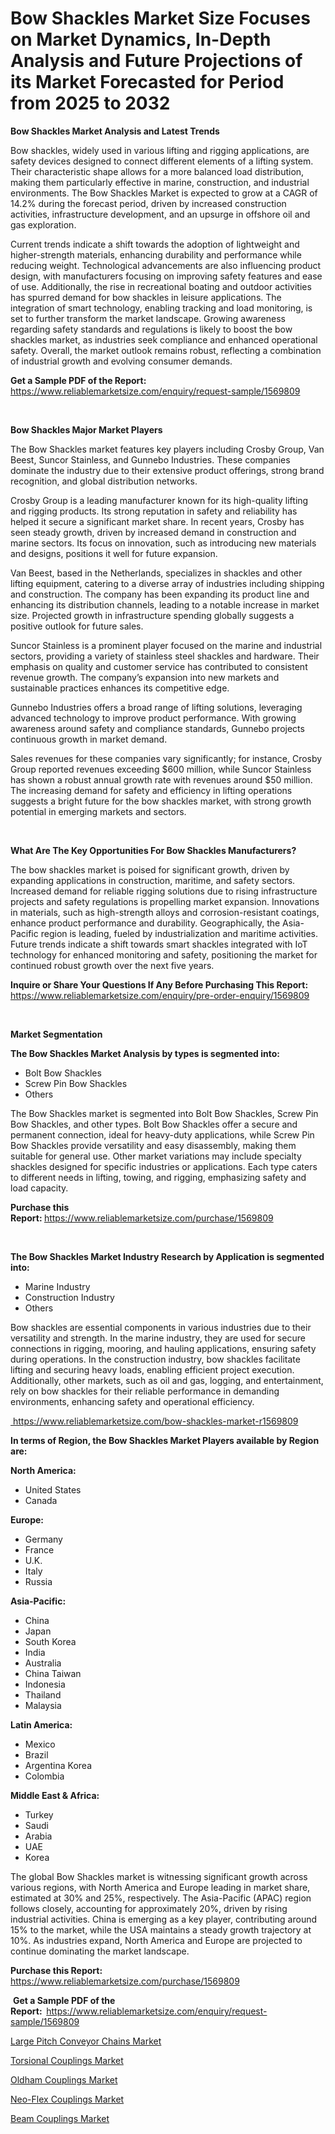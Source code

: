 <p><h1>Bow Shackles Market Size Focuses on Market Dynamics, In-Depth Analysis and Future Projections of its Market Forecasted for Period from 2025 to 2032</h1></p><p><strong>Bow Shackles Market Analysis and Latest Trends</strong></p>
<p><p>Bow shackles, widely used in various lifting and rigging applications, are safety devices designed to connect different elements of a lifting system. Their characteristic shape allows for a more balanced load distribution, making them particularly effective in marine, construction, and industrial environments. The Bow Shackles Market is expected to grow at a CAGR of 14.2% during the forecast period, driven by increased construction activities, infrastructure development, and an upsurge in offshore oil and gas exploration. </p><p>Current trends indicate a shift towards the adoption of lightweight and higher-strength materials, enhancing durability and performance while reducing weight. Technological advancements are also influencing product design, with manufacturers focusing on improving safety features and ease of use. Additionally, the rise in recreational boating and outdoor activities has spurred demand for bow shackles in leisure applications. The integration of smart technology, enabling tracking and load monitoring, is set to further transform the market landscape. Growing awareness regarding safety standards and regulations is likely to boost the bow shackles market, as industries seek compliance and enhanced operational safety. Overall, the market outlook remains robust, reflecting a combination of industrial growth and evolving consumer demands.</p></p>
<p><strong>Get a Sample PDF of the Report:&nbsp;</strong> <a href="https://www.reliablemarketsize.com/enquiry/request-sample/1569809?utm_campaign=1999&utm_medium=2&utm_source=Github&utm_content=ia&utm_term=25032025&utm_id=bow-shackles">https://www.reliablemarketsize.com/enquiry/request-sample/1569809</a></p>
<p>&nbsp;</p>
<p><strong>Bow Shackles Major Market Players</strong></p>
<p><p>The Bow Shackles market features key players including Crosby Group, Van Beest, Suncor Stainless, and Gunnebo Industries. These companies dominate the industry due to their extensive product offerings, strong brand recognition, and global distribution networks.</p><p>Crosby Group is a leading manufacturer known for its high-quality lifting and rigging products. Its strong reputation in safety and reliability has helped it secure a significant market share. In recent years, Crosby has seen steady growth, driven by increased demand in construction and marine sectors. Its focus on innovation, such as introducing new materials and designs, positions it well for future expansion.</p><p>Van Beest, based in the Netherlands, specializes in shackles and other lifting equipment, catering to a diverse array of industries including shipping and construction. The company has been expanding its product line and enhancing its distribution channels, leading to a notable increase in market size. Projected growth in infrastructure spending globally suggests a positive outlook for future sales.</p><p>Suncor Stainless is a prominent player focused on the marine and industrial sectors, providing a variety of stainless steel shackles and hardware. Their emphasis on quality and customer service has contributed to consistent revenue growth. The company’s expansion into new markets and sustainable practices enhances its competitive edge.</p><p>Gunnebo Industries offers a broad range of lifting solutions, leveraging advanced technology to improve product performance. With growing awareness around safety and compliance standards, Gunnebo projects continuous growth in market demand.</p><p>Sales revenues for these companies vary significantly; for instance, Crosby Group reported revenues exceeding $600 million, while Suncor Stainless has shown a robust annual growth rate with revenues around $50 million. The increasing demand for safety and efficiency in lifting operations suggests a bright future for the bow shackles market, with strong growth potential in emerging markets and sectors.</p></p>
<p>&nbsp;</p>
<p><strong>What Are The Key Opportunities For Bow Shackles Manufacturers?</strong></p>
<p><p>The bow shackles market is poised for significant growth, driven by expanding applications in construction, maritime, and safety sectors. Increased demand for reliable rigging solutions due to rising infrastructure projects and safety regulations is propelling market expansion. Innovations in materials, such as high-strength alloys and corrosion-resistant coatings, enhance product performance and durability. Geographically, the Asia-Pacific region is leading, fueled by industrialization and maritime activities. Future trends indicate a shift towards smart shackles integrated with IoT technology for enhanced monitoring and safety, positioning the market for continued robust growth over the next five years.</p></p>
<p><strong>Inquire or Share Your Questions If Any Before Purchasing This Report:</strong> <a href="https://www.reliablemarketsize.com/enquiry/pre-order-enquiry/1569809?utm_campaign=1999&utm_medium=2&utm_source=Github&utm_content=ia&utm_term=25032025&utm_id=bow-shackles">https://www.reliablemarketsize.com/enquiry/pre-order-enquiry/1569809</a></p>
<p>&nbsp;</p>
<p><strong>Market Segmentation</strong></p>
<p><strong>The Bow Shackles Market Analysis by types is segmented into:</strong></p>
<p><ul><li>Bolt Bow Shackles</li><li>Screw Pin Bow Shackles</li><li>Others</li></ul></p>
<p><p>The Bow Shackles market is segmented into Bolt Bow Shackles, Screw Pin Bow Shackles, and other types. Bolt Bow Shackles offer a secure and permanent connection, ideal for heavy-duty applications, while Screw Pin Bow Shackles provide versatility and easy disassembly, making them suitable for general use. Other market variations may include specialty shackles designed for specific industries or applications. Each type caters to different needs in lifting, towing, and rigging, emphasizing safety and load capacity.</p></p>
<p><strong>Purchase this Report:&nbsp;</strong><a href="https://www.reliablemarketsize.com/purchase/1569809?utm_campaign=1999&utm_medium=2&utm_source=Github&utm_content=ia&utm_term=25032025&utm_id=bow-shackles">https://www.reliablemarketsize.com/purchase/1569809</a></p>
<p>&nbsp;</p>
<p><strong>The Bow Shackles Market Industry Research by Application is segmented into:</strong></p>
<p><ul><li>Marine Industry</li><li>Construction Industry</li><li>Others</li></ul></p>
<p><p>Bow shackles are essential components in various industries due to their versatility and strength. In the marine industry, they are used for secure connections in rigging, mooring, and hauling applications, ensuring safety during operations. In the construction industry, bow shackles facilitate lifting and securing heavy loads, enabling efficient project execution. Additionally, other markets, such as oil and gas, logging, and entertainment, rely on bow shackles for their reliable performance in demanding environments, enhancing safety and operational efficiency.</p></p>
<p><a href="https://www.reliablemarketsize.com/bow-shackles-market-r1569809?utm_campaign=1999&utm_medium=2&utm_source=Github&utm_content=ia&utm_term=25032025&utm_id=bow-shackles">&nbsp;https://www.reliablemarketsize.com/bow-shackles-market-r1569809</a></p>
<p><strong>In terms of Region, the Bow Shackles Market Players available by Region are:</strong></p>
<p>
    <p> <strong> North America: </strong>
        <ul>
            <li>United States</li>
            <li>Canada</li>
        </ul>
        </p> 
    <p> <strong> Europe: </strong>
        <ul>
            <li>Germany</li>
            <li>France</li>
            <li>U.K.</li>
            <li>Italy</li>
            <li>Russia</li>
        </ul>
        </p> 
    <p> <strong> Asia-Pacific: </strong>
        <ul>
            <li>China</li>
            <li>Japan</li>
            <li>South Korea</li>
            <li>India</li>
            <li>Australia</li>
            <li>China Taiwan</li>
            <li>Indonesia</li>
            <li>Thailand</li>
            <li>Malaysia</li>
        </ul>
        </p> 
    <p> <strong> Latin America: </strong>
        <ul>
            <li>Mexico</li>
            <li>Brazil</li>
            <li>Argentina Korea</li>
            <li>Colombia</li>
        </ul>
        </p> 
    <p> <strong> Middle East & Africa: </strong>
        <ul>
            <li>Turkey</li>
            <li>Saudi</li>
            <li>Arabia</li>
            <li>UAE</li>
            <li>Korea</li>
        </ul>
    </p>
    </p>
<p><p>The global Bow Shackles market is witnessing significant growth across various regions, with North America and Europe leading in market share, estimated at 30% and 25%, respectively. The Asia-Pacific (APAC) region follows closely, accounting for approximately 20%, driven by rising industrial activities. China is emerging as a key player, contributing around 15% to the market, while the USA maintains a steady growth trajectory at 10%. As industries expand, North America and Europe are projected to continue dominating the market landscape.</p></p>
<p><strong>Purchase this Report: </strong><a href="https://www.reliablemarketsize.com/purchase/1569809?utm_campaign=1999&utm_medium=2&utm_source=Github&utm_content=ia&utm_term=25032025&utm_id=bow-shackles">https://www.reliablemarketsize.com/purchase/1569809</a></p>
<p>&nbsp;<strong>Get a Sample PDF of the Report:&nbsp;&nbsp;</strong><a href="https://www.reliablemarketsize.com/enquiry/request-sample/1569809?utm_campaign=1999&utm_medium=2&utm_source=Github&utm_content=ia&utm_term=25032025&utm_id=bow-shackles">https://www.reliablemarketsize.com/enquiry/request-sample/1569809</a></p>
<p><strong></strong></p>
<p><p><a href="https://github.com/enieyfabius/Market-Research-Report-List-1/blob/main/large-pitch-conveyor-chains-market.md?utm_campaign=1999&utm_medium=2&utm_source=Github&utm_content=ia&utm_term=25032025&utm_id=bow-shackles">Large Pitch Conveyor Chains Market</a></p><p><a href="https://github.com/milievkulov/Market-Research-Report-List-1/blob/main/torsional-couplings-market.md?utm_campaign=1999&utm_medium=2&utm_source=Github&utm_content=ia&utm_term=25032025&utm_id=bow-shackles">Torsional Couplings Market</a></p><p><a href="https://github.com/erkidrhoy/Market-Research-Report-List-1/blob/main/oldham-couplings-market.md?utm_campaign=1999&utm_medium=2&utm_source=Github&utm_content=ia&utm_term=25032025&utm_id=bow-shackles">Oldham Couplings Market</a></p><p><a href="https://github.com/semenbobbaxu/Market-Research-Report-List-1/blob/main/neo-flex-couplings-market.md?utm_campaign=1999&utm_medium=2&utm_source=Github&utm_content=ia&utm_term=25032025&utm_id=bow-shackles">Neo-Flex Couplings Market</a></p><p><a href="https://github.com/roffefaith6l/Market-Research-Report-List-1/blob/main/beam-couplings-market.md?utm_campaign=1999&utm_medium=2&utm_source=Github&utm_content=ia&utm_term=25032025&utm_id=bow-shackles">Beam Couplings Market</a></p></p>